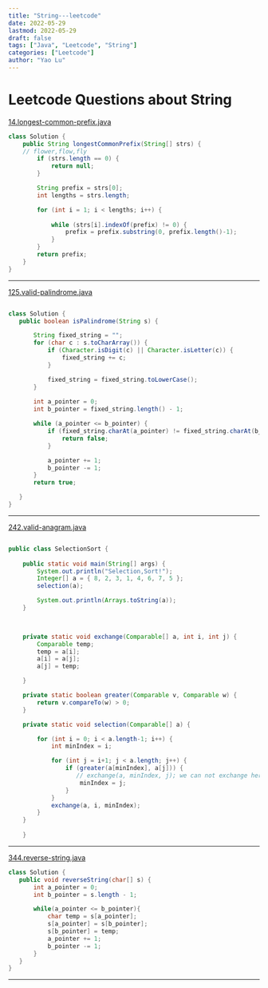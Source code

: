 ```yaml
---
title: "String---leetcode"
date: 2022-05-29
lastmod: 2022-05-29
draft: false
tags: ["Java", "Leetcode", "String"]
categories: ["Leetcode"]
author: "Yao Lu"
---
```



# Leetcode Questions about String

[14.longest-common-prefix.java](https://leetcode.com/problems/longest-common-prefix/description/)

``` Java
class Solution {
    public String longestCommonPrefix(String[] strs) {
    // flower,flow,fly
        if (strs.length == 0) {
            return null;
        }

        String prefix = strs[0];
        int lengths = strs.length;

        for (int i = 1; i < lengths; i++) {
            
            while (strs[i].indexOf(prefix) != 0) {
                prefix = prefix.substring(0, prefix.length()-1);
            }
        }
        return prefix;
    }
}
```

------------



[125.valid-palindrome.java](https://leetcode.com/problems/valid-palindrome/description/)


 ``` Java

 class Solution {
    public boolean isPalindrome(String s) {

        String fixed_string = "";
        for (char c : s.toCharArray()) {
            if (Character.isDigit(c) || Character.isLetter(c)) {
                fixed_string += c;
            }

            fixed_string = fixed_string.toLowerCase();
        }
        
        int a_pointer = 0;
        int b_pointer = fixed_string.length() - 1;

        while (a_pointer <= b_pointer) {
            if (fixed_string.charAt(a_pointer) != fixed_string.charAt(b_pointer)) {
                return false;
            }

            a_pointer += 1;
            b_pointer -= 1;
        }
        return true;

    }
}
```
------

[242.valid-anagram.java](https://leetcode.com/problems/valid-anagram/description/)

``` Java

public class SelectionSort {
	
    public static void main(String[] args) {
        System.out.println("Selection,Sort!");
        Integer[] a = { 8, 2, 3, 1, 4, 6, 7, 5 };
        selection(a);

        System.out.println(Arrays.toString(a));
    }

 

    private static void exchange(Comparable[] a, int i, int j) {
        Comparable temp;
        temp = a[i];
        a[i] = a[j];
        a[j] = temp;

    }

    private static boolean greater(Comparable v, Comparable w) {
        return v.compareTo(w) > 0;
    }

    private static void selection(Comparable[] a) {

        for (int i = 0; i < a.length-1; i++) {
            int minIndex = i;

            for (int j = i+1; j < a.length; j++) {
                if (greater(a[minIndex], a[j])) {
                   // exchange(a, minIndex, j); we can not exchange here,see i as assistant point every time need to move forward.
                    minIndex = j;
                }
            }
            exchange(a, i, minIndex);
        }
    }
	
	}

````````

-----------


[344.reverse-string.java](https://leetcode.com/problems/reverse-string/description/)


 ``` Java
 class Solution {
    public void reverseString(char[] s) {
        int a_pointer = 0;
        int b_pointer = s.length - 1;

        while(a_pointer <= b_pointer){
            char temp = s[a_pointer];
            s[a_pointer] = s[b_pointer];
            s[b_pointer] = temp;
            a_pointer += 1;
            b_pointer -= 1;
        }
    }
}
```
------
